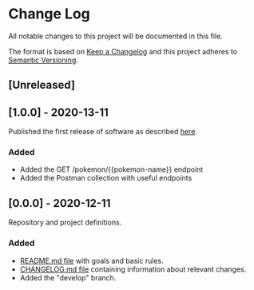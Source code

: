 # Change Log
All notable changes to this project will be documented in this file.

The format is based on [Keep a Changelog](http://keepachangelog.com/)
and this project adheres to [Semantic Versioning](http://semver.org/).

## [Unreleased]

## [1.0.0] - 2020-13-11

Published the first release of software as described [here](https://github.com/lordkada/telr/milestone/1).

### Added
- Added the GET /pokemon/{{pokemon-name}} endpoint
- Added the Postman collection with useful endpoints

## [0.0.0] - 2020-12-11

Repository and project definitions.

### Added
- [README.md file](https://github.com/lordkada/telr/issues/1) with goals and basic rules.
- [CHANGELOG.md file](http://tickets.projectname.com/browse/PROJECTNAME-YYYY) containing information about relevant changes.
- Added the "develop" branch.
